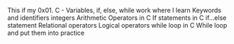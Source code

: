 This if my 0x01. C - Variables, if, else, while work where I learn Keywords and identifiers
integers
Arithmetic Operators in C
If statements in C
if…else statement
Relational operators
Logical operators
while loop in C
While loop and put them into practice
